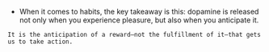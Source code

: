 - When it comes to habits, the key takeaway is this: dopamine is released not only when you experience pleasure, but also when you anticipate it.
```ad-note
It is the anticipation of a reward—not the fulfillment of it—that gets us to take action.
```
